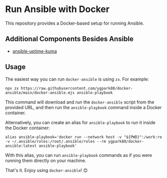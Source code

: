 # Run Ansible with Docker

This repository provides a Docker-based setup for running Ansible.

## Additional Components Besides Ansible

* [ansible-uptime-kuma](https://github.com/lucasheld/ansible-uptime-kuma)

## Usage

The easiest way you can run `docker-ansible` is using `zx`. For example:

```
npx zx https://raw.githubusercontent.com/ygpark80/docker-ansible/main/docker-ansible.mjs ansible-playbook
```

This command will download and run the `docker-ansible` script from the provided URL, and then run the `ansible-playbook` command inside a Docker container.

Alternatively, you can create an alias for `ansible-playbook` to run it inside the Docker container:

```
alias ansible-playbook='docker run --network host -v "${PWD}":/work:ro -v ~/.ansible/roles:/root/.ansible/roles --rm ygpark80/docker-ansible:latest ansible-playbook'
```

With this alias, you can run `ansible-playbook` commands as if you were running them directly on your machine.

That's it. Enjoy using `docker-ansible`! 😊

